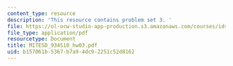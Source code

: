 ```yaml
---
content_type: resource
description: 'This resource contains problem set 3. '
file: https://ol-ocw-studio-app-production.s3.amazonaws.com/courses/ids-505j-engineering-economics-and-regulation-of-the-electric-power-sector-spring-2010/b157061b5367b7a94dc92251c52d8162_MITESD_934S10_hw03.pdf
file_type: application/pdf
resourcetype: Document
title: MITESD_934S10_hw03.pdf
uid: b157061b-5367-b7a9-4dc9-2251c52d8162
---
```

